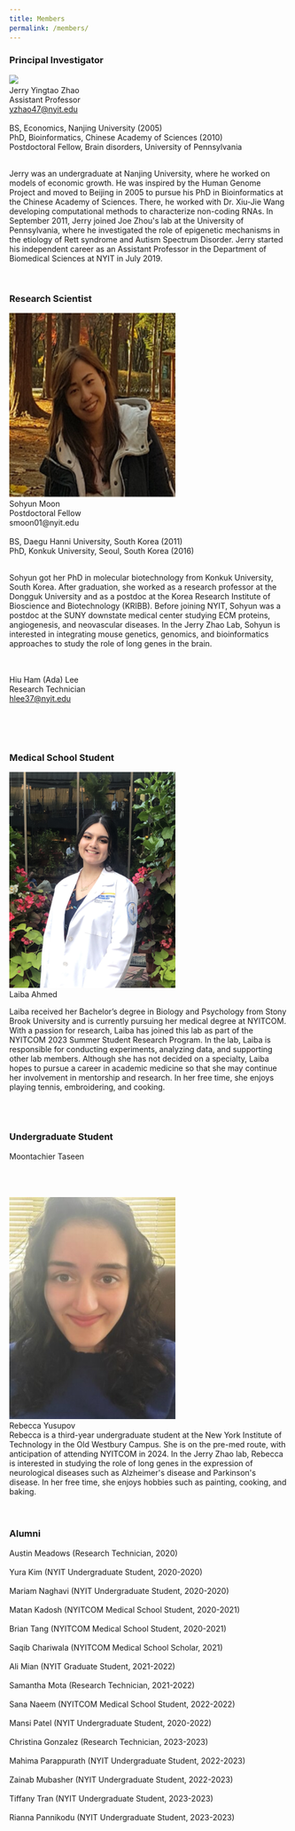 ```yaml
---
title: Members
permalink: /members/
---
```



<h3>Principal Investigator</h3>

<img width="300" src="/img/Jerry01_400.png" data-action="zoom"><br>
Jerry Yingtao Zhao<br>
Assistant Professor<br>
yzhao47@nyit.edu<br>
  <br>
  BS, Economics, Nanjing University (2005)<br>
  PhD, Bioinformatics, Chinese Academy of Sciences (2010)<br>
  Postdoctoral Fellow, Brain disorders, University of Pennsylvania<br>
<br>


Jerry was an undergraduate at Nanjing University, where he worked on models of economic growth. He was inspired by the Human Genome Project and moved to Beijing in 2005 to pursue his PhD in Bioinformatics at the Chinese Academy of Sciences. There, he worked with Dr. Xiu-Jie Wang developing computational methods to characterize non-coding RNAs. In September 2011, Jerry joined Joe Zhou's lab at the University of Pennsylvania, where he investigated the role of epigenetic mechanisms in the etiology of Rett syndrome and Autism Spectrum Disorder. Jerry started his independent career as an Assistant Professor in the Department of Biomedical Sciences at NYIT in July 2019. <br>

 <br>


<h3>Research Scientist</h3>
<img width="300" src="/img/Sohyun.png" data-action="zoom"><br>
Sohyun Moon<br>
Postdoctoral Fellow<br>
smoon01@nyit.edu<br>
  <br>
  BS, Daegu Hanni University, South Korea (2011)<br>
  PhD, Konkuk University, Seoul, South Korea (2016)<br>
<br> 

Sohyun got her PhD in molecular biotechnology from Konkuk University, South Korea. After graduation, she worked as a research professor at the Dongguk University and as a postdoc at the Korea Research Institute of Bioscience and Biotechnology (KRIBB). Before joining NYIT, Sohyun was a postdoc at the SUNY downstate medical center studying ECM proteins, angiogenesis, and neovascular diseases. In the Jerry Zhao Lab, Sohyun is interested in integrating mouse genetics, genomics, and bioinformatics approaches to study the role of long genes in the brain. <br>
 <br>
 <br>
 
Hiu Ham (Ada) Lee<br>
Research Technician<br>
hlee37@nyit.edu<br>
  <br>
  
 <br>
 <br>



<h3>Medical School Student </h3>

<img width="300" src="/img/Laiba.jpg" data-action="zoom"><br>
Laiba Ahmed<br>

Laiba received her Bachelor’s degree in Biology and Psychology from Stony Brook University and is currently pursuing her medical degree at NYITCOM. With a passion for research, Laiba has joined this lab as part of the NYITCOM 2023 Summer Student Research Program. In the lab, Laiba is responsible for conducting experiments, analyzing data, and supporting other lab members. Although she has not decided on a specialty, Laiba hopes to pursue a career in academic medicine so that she may continue her involvement in mentorship and research. In her free time, she enjoys playing tennis, embroidering, and cooking. <br>

 <br>


 <br>

<h3>Undergraduate Student </h3>

Moontachier Taseen<br>
<br>
<br>


<br>
<img width="300" src="/img/Rebecca.jpeg" data-action="zoom"><br>
Rebecca Yusupov<br>
Rebecca is a third-year undergraduate student at the New York Institute of Technology in the Old Westbury Campus. She is on the pre-med route, with anticipation of attending NYITCOM in 2024. In the Jerry Zhao lab, Rebecca is interested in studying the role of long genes in the expression of neurological diseases such as Alzheimer's disease and Parkinson's disease. In her free time, she enjoys hobbies such as painting, cooking, and baking. <br>
<br>

<br>


<h3>Alumni</h3>
Austin Meadows (Research Technician, 2020)<br>
 <br>
Yura Kim (NYIT Undergraduate Student, 2020-2020)<br>
 <br>
Mariam Naghavi (NYIT Undergraduate Student, 2020-2020)<br>
 <br>
Matan Kadosh (NYITCOM Medical School Student, 2020-2021)<br>
 <br>
Brian Tang  (NYITCOM Medical School Student, 2020-2021)<br>
 <br>
Saqib Chariwala (NYITCOM Medical School Scholar, 2021)<br>
 <br>
Ali Mian (NYIT Graduate Student, 2021-2022)<br>
 <br>
Samantha Mota (Research Technician, 2021-2022)<br>
 <br> 
Sana Naeem (NYITCOM Medical School Student, 2022-2022)<br>
 <br>
Mansi Patel (NYIT Undergraduate Student, 2020-2022)<br>
 <br>
Christina Gonzalez (Research Technician, 2023-2023)<br>
 <br>
Mahima Parappurath (NYIT Undergraduate Student, 2022-2023)<br>
 <br>
Zainab Mubasher (NYIT Undergraduate Student, 2022-2023)<br>
 <br>
Tiffany Tran (NYIT Undergraduate Student, 2023-2023)<br>
 <br>
Rianna Pannikodu (NYIT Undergraduate Student, 2023-2023)<br>
 <br>

 
 
